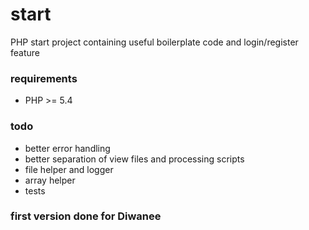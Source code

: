 # start
PHP start project containing useful boilerplate code and login/register feature

### requirements
- PHP >= 5.4

### todo
- better error handling
- better separation of view files and processing scripts
- file helper and logger
- array helper
- tests

### first version done for Diwanee
